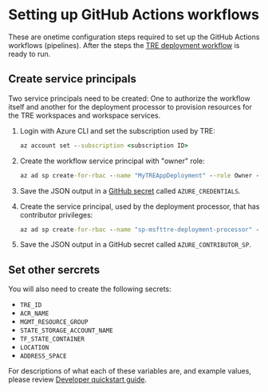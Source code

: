 # Setting up GitHub Actions workflows

These are onetime configuration steps required to set up the GitHub Actions workflows (pipelines). After the steps the [TRE deployment workflow](../.github/workflows/deploy_tre.yml) is ready to run.

## Create service principals

Two service principals need to be created: One to authorize the workflow itself and another for the deployment processor to provision resources for the TRE workspaces and workspace services.

1. Login with Azure CLI and set the subscription used by TRE:

    ```cmd
    az account set --subscription <subscription ID>
    ```

1. Create the workflow service principal with "owner" role:

    ```cmd
    az ad sp create-for-rbac --name "MyTREAppDeployment" --role Owner --scopes /subscriptions/<subscription ID> --sdk-auth
    ```

1. Save the JSON output in a [GitHub secret](https://docs.github.com/en/actions/reference/encrypted-secrets) called `AZURE_CREDENTIALS`.

1. Create the service principal, used by the deployment processor, that has contributor privileges:

    ```cmd
    az ad sp create-for-rbac --name "sp-msfttre-deployment-processor" --role Contributor --scopes /subscriptions/<subscription ID> --sdk-auth
    ```

1. Save the JSON output in a GitHub secret called `AZURE_CONTRIBUTOR_SP`.

## Set other sercrets

You will also need to create the following secrets:

- `TRE_ID`
- `ACR_NAME`
- `MGMT_RESOURCE_GROUP`
- `STATE_STORAGE_ACCOUNT_NAME`
- `TF_STATE_CONTAINER`
- `LOCATION`
- `ADDRESS_SPACE`

For descriptions of what each of these variables are, and example values, please review [Developer quickstart guide](./developer-quickstart.md).
